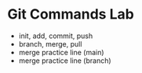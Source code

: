 # Git Commands Lab 
- init, add, commit, push 
- branch, merge, pull 
- merge practice line (main) 
- merge practice line (branch) 
